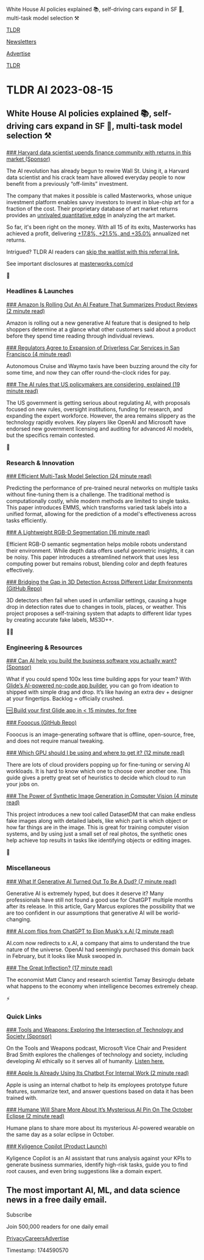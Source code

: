 White House AI policies explained 📚, self-driving cars expand in SF 🚗, multi-task model selection ⚒️

[TLDR](/)

[Newsletters](/newsletters)

[Advertise](https://advertise.tldr.tech/)

[TLDR](/)

# TLDR AI 2023-08-15

## White House AI policies explained 📚, self-driving cars expand in SF 🚗, multi-task model selection ⚒️

### 

[### Harvard data scientist upends finance community with returns in this market (Sponsor)](https://www.masterworks.com?utm_source=tldrai&amp;utm_medium=newsletter&amp;utm_campaign=8-15-23&amp;utm_term=TLDR+AI+subscriber&amp;utm_content=aiwhiz_harvarddata_3returns_pp_120_skip)

The AI revolution has already begun to rewire Wall St. Using it, a Harvard data scientist and his crack team have allowed everyday people to now benefit from a previously “off-limits” investment.

The company that makes it possible is called Masterworks, whose unique investment platform enables savvy investors to invest in blue-chip art for a fraction of the cost. Their proprietary database of art market returns provides an [unrivaled quantitative edge](https://www.masterworks.com?utm_source=tldrai&utm_medium=newsletter&utm_campaign=8-15-23&utm_term=TLDR+AI+subscriber&utm_content=aiwhiz_harvarddata_3returns_pp_120_skip) in analyzing the art market.

So far, it's been right on the money. With all 15 of its exits, Masterworks has achieved a profit, delivering [+17.8%, +21.5%, and +35.0%](https://www.masterworks.com?utm_source=tldrai&utm_medium=newsletter&utm_campaign=8-15-23&utm_term=TLDR+AI+subscriber&utm_content=aiwhiz_harvarddata_3returns_pp_120_skip) annualized net returns.

Intrigued? TLDR AI readers can [skip the waitlist with this referral link.](https://www.masterworks.com?utm_source=tldrai&utm_medium=newsletter&utm_campaign=8-15-23&utm_term=TLDR+AI+subscriber&utm_content=aiwhiz_harvarddata_3returns_pp_120_skip)

See important disclosures at [masterworks.com/cd](https://www.masterworks.com/cd?utm_source=tldrai&utm_medium=newsletter&utm_campaign=8-15-23&utm_term=TLDR+AI+subscriber&utm_content=disclosures)

🚀

### Headlines & Launches

[### Amazon Is Rolling Out An AI Feature That Summarizes Product Reviews (2 minute read)](https://apnews.com/article/amazon-generative-ai-reviews-products-4db85ac68c0d46f7b728b9da48da1a96?utm_source=tldrai)

Amazon is rolling out a new generative AI feature that is designed to help shoppers determine at a glance what other customers said about a product before they spend time reading through individual reviews.

[### Regulators Agree to Expansion of Driverless Car Services in San Francisco (4 minute read)](https://archive.ph/Oa6RP?utm_source=tldrai)

Autonomous Cruise and Waymo taxis have been buzzing around the city for some time, and now they can offer round-the-clock rides for pay.

[### The AI rules that US policymakers are considering, explained (19 minute read)](https://www.vox.com/future-perfect/23775650/ai-regulation-openai-gpt-anthropic-midjourney-stable?utm_source=tldrai)

The US government is getting serious about regulating AI, with proposals focused on new rules, oversight institutions, funding for research, and expanding the expert workforce. However, the area remains slippery as the technology rapidly evolves. Key players like OpenAI and Microsoft have endorsed new government licensing and auditing for advanced AI models, but the specifics remain contested.

🧠

### Research & Innovation

[### Efficient Multi-Task Model Selection (24 minute read)](https://arxiv.org/abs/2308.06262v1?utm_source=tldrai)

Predicting the performance of pre-trained neural networks on multiple tasks without fine-tuning them is a challenge. The traditional method is computationally costly, while modern methods are limited to single tasks. This paper introduces EMMS, which transforms varied task labels into a unified format, allowing for the prediction of a model's effectiveness across tasks efficiently.

[### A Lightweight RGB-D Segmentation (16 minute read)](https://arxiv.org/abs/2308.06024v1?utm_source=tldrai)

Efficient RGB-D semantic segmentation helps mobile robots understand their environment. While depth data offers useful geometric insights, it can be noisy. This paper introduces a streamlined network that uses less computing power but remains robust, blending color and depth features effectively.

[### Bridging the Gap in 3D Detection Across Different Lidar Environments (GitHub Repo)](https://github.com/darrenjkt/ms3d?utm_source=tldrai)

3D detectors often fail when used in unfamiliar settings, causing a huge drop in detection rates due to changes in tools, places, or weather. This project proposes a self-training system that adapts to different lidar types by creating accurate fake labels, MS3D++.

👨‍💻

### Engineering & Resources

[### Can AI help you build the business software you actually want? (Sponsor)](https://www.glideapps.com/?utm_source=newsletter&amp;utm_medium=email&amp;utm_campaign=tldr-ai)

What if you could spend 100x less time building apps for your team? With [Glide’s AI-powered no-code app builder](https://www.glideapps.com/?utm_source=newsletter&utm_medium=email&utm_campaign=tldr-ai), you can go from ideation to shipped with simple drag and drop. It’s like having an extra dev + designer at your fingertips. Backlog = officially crushed.

[🆓 Build your first Glide app in < 15 minutes, for free](https://www.glideapps.com/?utm_source=newsletter&utm_medium=email&utm_campaign=tldr-ai)

[### Fooocus (GitHub Repo)](https://github.com/lllyasviel/Fooocus?utm_source=tldrai)

Fooocus is an image-generating software that is offline, open-source, free, and does not require manual tweaking.

[### Which GPU should I be using and where to get it? (12 minute read)](https://gpus.llm-utils.org/cloud-gpu-guide/#which-gpu-cloud-should-i-use?utm_source=tldrai)

There are lots of cloud providers popping up for fine-tuning or serving AI workloads. It is hard to know which one to choose over another one. This guide gives a pretty great set of heuristics to decide which cloud to run your jobs on.

[### The Power of Synthetic Image Generation in Computer Vision (4 minute read)](https://weijiawu.github.io/DatasetDM_page/?utm_source=tldrai)

This project introduces a new tool called DatasetDM that can make endless fake images along with detailed labels, like which part is which object or how far things are in the image. This is great for training computer vision systems, and by using just a small set of real photos, the synthetic ones help achieve top results in tasks like identifying objects or editing images.

🎁

### Miscellaneous

[### What If Generative AI Turned Out To Be A Dud? (7 minute read)](https://garymarcus.substack.com/p/what-if-generative-ai-turned-out?utm_source=tldrai)

Generative AI is extremely hyped, but does it deserve it? Many professionals have still not found a good use for ChatGPT multiple months after its release. In this article, Gary Marcus explores the possibility that we are too confident in our assumptions that generative AI will be world-changing.

[### AI.com flips from ChatGPT to Elon Musk’s x.AI (2 minute read)](https://techcrunch.com/2023/08/03/ai-com-flips-from-chatgpt-to-elon-musks-x-ai/?utm_source=tldrai)

AI.com now redirects to x.AI, a company that aims to understand the true nature of the universe. OpenAI had seemingly purchased this domain back in February, but it looks like Musk swooped in.

[### The Great Inflection? (17 minute read)](https://asteriskmag.com/issues/03/the-great-inflection-a-debate-about-ai-and-explosive-growth?utm_source=tldrai)

The economist Matt Clancy and research scientist Tamay Besiroglu debate what happens to the economy when intelligence becomes extremely cheap.

⚡️

### Quick Links

[### Tools and Weapons: Exploring the Intersection of Technology and Society (Sponsor)](https://link.chtbl.com/tldr2)

On the Tools and Weapons podcast, Microsoft Vice Chair and President Brad Smith explores the challenges of technology and society, including developing AI ethically so it serves all of humanity. [Listen here.](https://link.chtbl.com/tldr2)

[### Apple Is Already Using Its Chatbot For Internal Work (2 minute read)](https://www.theverge.com/2023/7/23/23804825/apple-gpt-chatbot-apple-care-siri-chatgpt?utm_source=tldrai)

Apple is using an internal chatbot to help its employees prototype future features, summarize text, and answer questions based on data it has been trained with.

[### Humane Will Share More About It’s Mysterious AI Pin On The October Eclipse (2 minute read)](https://www.theverge.com/2023/8/14/23831756/humane-ai-pin-october-solar-eclipse?utm_source=tldrai)

Humane plans to share more about its mysterious AI-powered wearable on the same day as a solar eclipse in October.

[### Kyligence Copilot (Product Launch)](https://www.producthunt.com/posts/kyligence-copilot?utm_source=tldrai)

Kyligence Copilot is an AI assistant that runs analysis against your KPIs to generate business summaries, identify high-risk tasks, guide you to find root causes, and even bring suggestions like a domain expert.

## The most important AI, ML, and data science news in a free daily email.

Subscribe

Join 500,000 readers for one daily email

[Privacy](/privacy)[Careers](https://jobs.ashbyhq.com/tldr.tech)[Advertise](/ai/advertise)

Timestamp: 1744590570